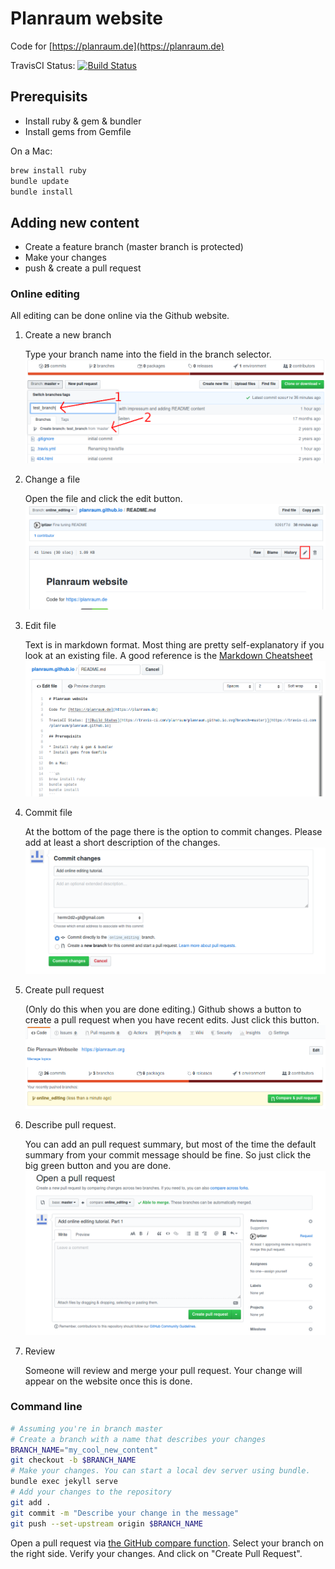 # Planraum website

Code for [https://planraum.de](https://planraum.de)

TravisCI Status: [![Build Status](https://travis-ci.com/planraum/planraum.github.io.svg?branch=master)](https://travis-ci.com/planraum/planraum.github.io)

## Prerequisits

* Install ruby & gem & bundler
* Install gems from Gemfile

On a Mac:

```sh
brew install ruby
bundle update
bundle install
```

## Adding new content

* Create a feature branch (master branch is protected)
* Make your changes
* push & create a pull request

### Online editing
All editing can be done online via the Github website.

1. Create a new branch

    Type your branch name into the field in the branch selector. 
    ![Branch selector](tutorial_images/create_branch.png)

2. Change a file

    Open the file and click the edit button.
    ![Edit button](tutorial_images/edit_file.png)

3. Edit file

    Text is in markdown format. Most thing are pretty self-explanatory if you look at an existing file. A good reference is the [Markdown Cheatsheet](https://github.com/adam-p/markdown-here/wiki/Markdown-Cheatsheet)
    ![Editor](tutorial_images/editor.png)

4. Commit file

    At the bottom of the page there is the option to commit changes. Please add at least a short description of the changes.
    ![Commit](tutorial_images/commit.png)

5. Create pull request

    (Only do this when you are done editing.) Github shows a button to create a pull request when you have recent edits. Just click this button.
    ![Create pull request](tutorial_images/create_pullrequest.png)
    
 6. Describe pull request.
 
     You can add an pull request summary, but most of the time the default summary from your commit message should be fine.
     So just click the big green button and you are done.
     ![Create pull request](tutorial_images/pullrequest.png)
     
 7. Review
 
     Someone will review and merge your pull request. Your change will appear on the website once this is done.



### Command line

```sh
# Assuming you're in branch master
# Create a branch with a name that describes your changes
BRANCH_NAME="my_cool_new_content"
git checkout -b $BRANCH_NAME
# Make your changes. You can start a local dev server using bundle.
bundle exec jekyll serve
# Add your changes to the repository
git add .
git commit -m "Describe your change in the message"
git push --set-upstream origin $BRANCH_NAME
```

Open a pull request via [the GitHub compare function](https://github.com/planraum/planraum.github.io/compare). Select your branch on the right side. Verify your changes. And click on "Create Pull Request".
